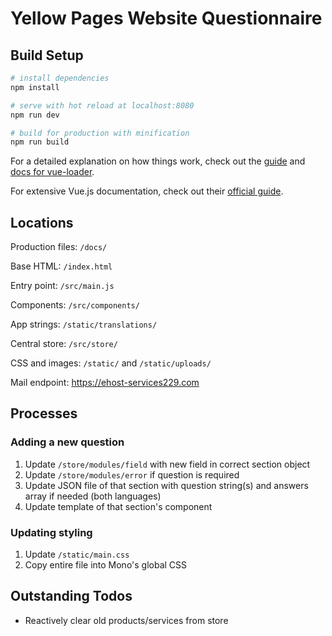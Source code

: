 # Yellow Pages Website Questionnaire

## Build Setup

``` bash
# install dependencies
npm install

# serve with hot reload at localhost:8080
npm run dev

# build for production with minification
npm run build
```

For a detailed explanation on how things work, check out the [guide](http://vuejs-templates.github.io/webpack/) and [docs for vue-loader](http://vuejs.github.io/vue-loader).

For extensive Vue.js documentation, check out their [official guide](https://vuejs.org/).


## Locations

Production files: `/docs/`

Base HTML: `/index.html`

Entry point: `/src/main.js`

Components: `/src/components/`

App strings: `/static/translations/`

Central store: `/src/store/`

CSS and images: `/static/` and `/static/uploads/`

Mail endpoint: https://ehost-services229.com


## Processes

### Adding a new question
1. Update `/store/modules/field` with new field in correct section object
2. Update `/store/modules/error` if question is required
2. Update JSON file of that section with question string(s) and answers array if needed (both languages)
3. Update template of that section's component

### Updating styling
1. Update `/static/main.css`
2. Copy entire file into Mono's global CSS


## Outstanding Todos
- Reactively clear old products/services from store
